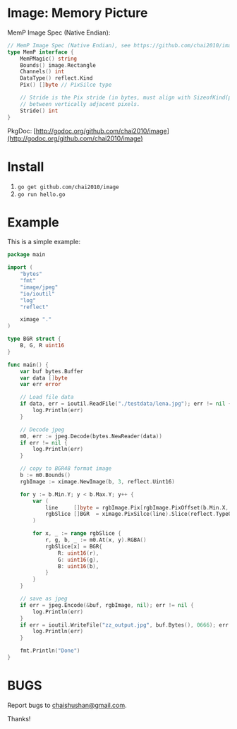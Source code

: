# Image: Memory Picture

MemP Image Spec (Native Endian):

```Go
// MemP Image Spec (Native Endian), see https://github.com/chai2010/image.
type MemP interface {
	MemPMagic() string
	Bounds() image.Rectangle
	Channels() int
	DataType() reflect.Kind
	Pix() []byte // PixSilce type

	// Stride is the Pix stride (in bytes, must align with SizeofKind(p.DataType))
	// between vertically adjacent pixels.
	Stride() int
}
```

PkgDoc: [http://godoc.org/github.com/chai2010/image](http://godoc.org/github.com/chai2010/image)

Install
=======

1. `go get github.com/chai2010/image`
2. `go run hello.go`


Example
=======

This is a simple example:

```Go
package main

import (
	"bytes"
	"fmt"
	"image/jpeg"
	"io/ioutil"
	"log"
	"reflect"

	ximage "."
)

type BGR struct {
	B, G, R uint16
}

func main() {
	var buf bytes.Buffer
	var data []byte
	var err error

	// Load file data
	if data, err = ioutil.ReadFile("./testdata/lena.jpg"); err != nil {
		log.Println(err)
	}

	// Decode jpeg
	m0, err := jpeg.Decode(bytes.NewReader(data))
	if err != nil {
		log.Println(err)
	}

	// copy to BGR48 format image
	b := m0.Bounds()
	rgbImage := ximage.NewImage(b, 3, reflect.Uint16)

	for y := b.Min.Y; y < b.Max.Y; y++ {
		var (
			line     []byte = rgbImage.Pix[rgbImage.PixOffset(b.Min.X, y):][:rgbImage.Stride]
			rgbSlice []BGR  = ximage.PixSilce(line).Slice(reflect.TypeOf([]BGR(nil))).([]BGR)
		)

		for x, _ := range rgbSlice {
			r, g, b, _ := m0.At(x, y).RGBA()
			rgbSlice[x] = BGR{
				R: uint16(r),
				G: uint16(g),
				B: uint16(b),
			}
		}
	}

	// save as jpeg
	if err = jpeg.Encode(&buf, rgbImage, nil); err != nil {
		log.Println(err)
	}
	if err = ioutil.WriteFile("zz_output.jpg", buf.Bytes(), 0666); err != nil {
		log.Println(err)
	}

	fmt.Println("Done")
}
```

BUGS
====

Report bugs to <chaishushan@gmail.com>.

Thanks!
